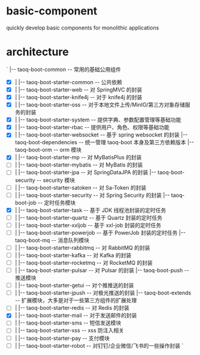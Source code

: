 # basic-component
quickly develop basic components for monolithic applications

# architecture
`
|-- taoq-boot-common			   -- 常用的基础公用组件
- [x] |   |-- taoq-boot-starter-common		-- 公共依赖
- [x] |   |-- taoq-boot-starter-web		    -- 对 SpringMVC 的封装
- [x] |   |-- taoq-boot-starter-knife4j		-- 对于 knife4j 的封装
- [x] |   |-- taoq-boot-starter-oss		    -- 对于本地文件上传/MinIO/第三方对象存储服务的封装
- [x] |   |-- taoq-boot-starter-system		-- 提供字典、参数配置管理等基础功能
- [x] |   |-- taoq-boot-starter-rbac		-- 提供用户、角色、权限等基础功能
- [x] |   |-- taoq-boot-starter-websocket	-- 基于 spring websocket 的封装
|-- taoq-boot-dependencies	       -- 统一管理 taoq-boot 本身及第三方依赖版本
|-- taoq-boot-orm			       -- orm 模块
- [x] |   |-- taoq-boot-starter-mp			-- 对 MyBatisPlus 的封装
- [ ] |   |-- taoq-boot-starter-mybatis		-- 对 MyBatis 的封装
- [ ] |   |-- taoq-boot-starter-jpa			-- 对 SpringDataJPA 的封装
|-- taoq-boot-security		   -- security 模块
- [ ] |   |-- taoq-boot-starter-satoken		-- 对 Sa-Token 的封装
- [ ] |   |-- taoq-boot-starter-security	-- 对 Spring Security 的封装
|-- taoq-boot-job			       -- 定时任务模块
- [x] |   |-- taoq-boot-starter-task		-- 基于 JDK 线程池封装的定时任务
- [ ] |   |-- taoq-boot-starter-quartz		-- 基于 Quartz 封装的定时任务
- [ ] |   |-- taoq-boot-starter-xxljob		-- 基于 xxl-job 封装的定时任务
- [ ] |   |-- taoq-boot-starter-powerjob	-- 基于 PowerJob 封装的定时任务
|-- taoq-boot-mq			       -- 消息队列模块
- [ ] |   |-- taoq-boot-starter-rabbitmq	-- 对 RabbitMQ 的封装
- [ ] |   |-- taoq-boot-starter-kafka		-- 对 Kafka 的封装
- [ ] |   |-- taoq-boot-starter-rocketmq	-- 对 RocketMQ 的封装
- [ ] |   |-- taoq-boot-starter-pulsar	    -- 对 Pulsar 的封装
|-- taoq-boot-push      		   -- 推送模块
- [ ] |   |-- taoq-boot-starter-getui		-- 对个推推送的封装
- [ ] |   |-- taoq-boot-starter-jpush	    -- 对极光推送的封装
|-- taoq-boot-extends			   -- 扩展模块，大多是对于一些第三方组件的扩展处理
- [ ] |   |-- taoq-boot-starter-redis		-- 对 Redis 的封装
- [x] |   |-- taoq-boot-starter-mail		-- 对于发送邮件的封装
- [ ] |   |-- taoq-boot-starter-sms		    -- 短信发送模块
- [ ] |   |-- taoq-boot-starter-xss			-- xss 防注入相关
- [ ] |   |-- taoq-boot-starter-pay			-- 支付模块
- [ ] |   |-- taoq-boot-starter-robot		-- 对钉钉/企业微信/飞书的一些操作封装
`